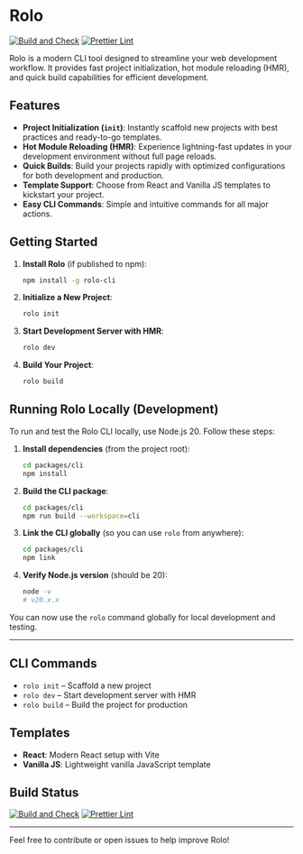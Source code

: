 # Rolo

[![Build and Check](https://github.com/rolo-kit/rolo/actions/workflows/ci.yml/badge.svg)](https://github.com/rolo-kit/rolo/actions/workflows/ci.yml)
[![Prettier Lint](https://github.com/rolo-kit/rolo/actions/workflows/prettier.yml/badge.svg)](https://github.com/rolo-kit/rolo/actions/workflows/prettier.yml)

Rolo is a modern CLI tool designed to streamline your web development workflow. It provides fast project initialization, hot module reloading (HMR), and quick build capabilities for efficient development.

## Features

- **Project Initialization (`init`)**: Instantly scaffold new projects with best practices and ready-to-go templates.
- **Hot Module Reloading (HMR)**: Experience lightning-fast updates in your development environment without full page reloads.
- **Quick Builds**: Build your projects rapidly with optimized configurations for both development and production.
- **Template Support**: Choose from React and Vanilla JS templates to kickstart your project.
- **Easy CLI Commands**: Simple and intuitive commands for all major actions.

## Getting Started

1. **Install Rolo** (if published to npm):

   ```sh
   npm install -g rolo-cli
   ```

2. **Initialize a New Project**:

   ```sh
   rolo init
   ```

3. **Start Development Server with HMR**:

   ```sh
   rolo dev
   ```

4. **Build Your Project**:
   ```sh
   rolo build
   ```

## Running Rolo Locally (Development)

To run and test the Rolo CLI locally, use Node.js 20. Follow these steps:

1. **Install dependencies** (from the project root):

   ```sh
   cd packages/cli
   npm install
   ```

2. **Build the CLI package**:

   ```sh
   cd packages/cli
   npm run build --workspace=cli
   ```

3. **Link the CLI globally** (so you can use `rolo` from anywhere):

   ```sh
   cd packages/cli
   npm link
   ```

4. **Verify Node.js version** (should be 20):
   ```sh
   node -v
   # v20.x.x
   ```

You can now use the `rolo` command globally for local development and testing.

---

## CLI Commands

- `rolo init` – Scaffold a new project
- `rolo dev` – Start development server with HMR
- `rolo build` – Build the project for production

## Templates

- **React**: Modern React setup with Vite
- **Vanilla JS**: Lightweight vanilla JavaScript template

## Build Status

[![Build and Check](https://github.com/rolo-kit/rolo/actions/workflows/ci.yml/badge.svg)](https://github.com/rolo-kit/rolo/actions/workflows/ci.yml)
[![Prettier Lint](https://github.com/rolo-kit/rolo/actions/workflows/prettier.yml/badge.svg)](https://github.com/rolo-kit/rolo/actions/workflows/prettier.yml)

---

Feel free to contribute or open issues to help improve Rolo!
